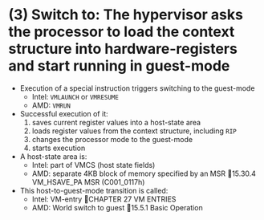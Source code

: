 # (3) Switch to: The hypervisor asks the processor to load the context structure into hardware-registers and start running in guest-mode
- Execution of a special instruction triggers switching to the guest-mode
  - Intel: `VMLAUNCH` or `VMRESUME`
  - AMD: `VMRUN`
- Successful execution of it:
  1. saves current register values into a host-state area
  2. loads register values from the context structure, including `RIP`
  3. changes the processor mode to the guest-mode
  4. starts execution
- A host-state area is:
  - Intel: part of VMCS (host state fields)
  - AMD: separate 4KB block of memory specified by an MSR 📖15.30.4 VM_HSAVE_PA MSR (C001_0117h)
- This host-to-guest-mode transition is called:
  - Intel: VM-entry 📖CHAPTER 27 VM ENTRIES
  - AMD: World switch to guest 📖15.5.1 Basic Operation